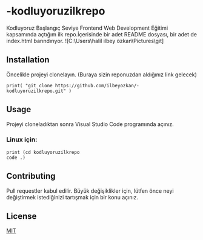 # -kodluyoruzilkrepo
Kodluyoruz  Başlangıç Seviye Frontend Web Development Eğitimi kapsamında açtığım ilk repo.İçerisinde bir adet README dosyası, bir adet de index.html barındırıyor.
![C:\Users\halil ilbey özkan\Pictures\git]
## Installation
Öncelikle projeyi clonelayın. (Buraya sizin reponuzdan aldığınız link gelecek)
```
print( "git clone https://github.com/ilbeyozkan/-kodluyoruzilkrepo.git" )

```
## Usage
Projeyi cloneladıktan sonra Visual Studio Code programında açınız.

### Linux için:

```linux 
print (cd kodluyoruzilkrepo
code .)

```

## Contributing
Pull requestler kabul edilir. Büyük değişiklikler için, lütfen önce neyi değiştirmek istediğinizi tartışmak için bir konu açınız.
## License

[MIT](https://github.com/ilbeyozkan/-kodluyoruzilkrepo/blob/main/LICENSE)


